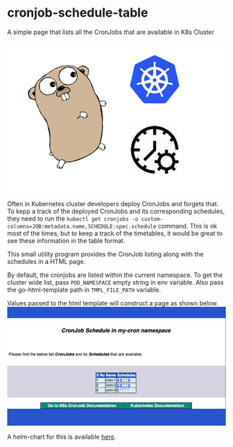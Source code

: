 # cronjob-schedule-table
A simple page that lists all the CronJobs that are available in K8s Cluster

![](k8s-cron-schedule.png)

Often in Kubernetes cluster developers deploy CronJobs and forgets that. To kepp a track of the deployed CronJobs and its corresponding schedules, they need to run the `kubectl get cronjobs -o custom-columns=JOB:metadata.name,SCHEDULE:spec.schedule` command. This is ok most of the times, but to keep a track of the timetables, it would be great to see these information in the table format.

This small utility program provides the CronJob listing along with the schedules in a HTML page.

By default, the cronjobs are listed within the current namespace. To get the cluster wide list, pass `POD_NAMESPACE` empty string in env variable. Also pass the go-html-template path in `TMPL_FILE_PATH` variable.

Values passed to the html template will construct a page as shown below.
![](page.png)

A helm-chart for this is available [here](https://hub.helm.sh/charts/gkarthiks/cron-schedules).